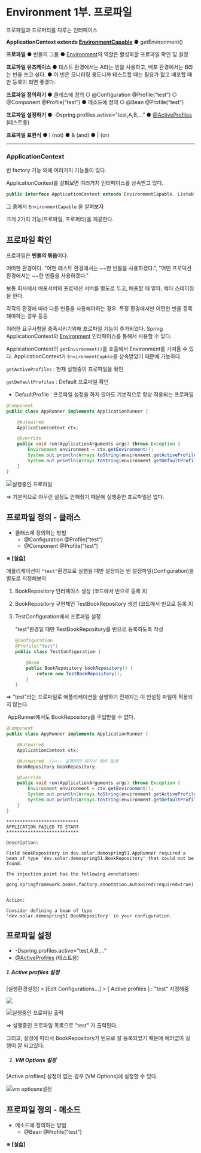 # Environment 1부. 프로파일

프로파일과 프로퍼티를 다루는 인터페이스

**ApplicationContext extends [EnvironmentCapable](https://docs.spring.io/spring-framework/docs/current/javadoc-api/org/springframework/core/env/EnvironmentCapable.html)**
	● getEnvironment()

**프로파일**
	● 빈들의 그룹
	● [Environment](https://docs.spring.io/spring-framework/docs/current/javadoc-api/org/springframework/core/env/Environment.html)의 역할은 활성화할 프로파일 확인 및 설정

**프로파일 유즈케이스**
	● 테스트 환경에서는 A라는 빈을 사용하고, 배포 환경에서는 B라는 빈을 쓰고 싶다.
	● 이 빈은 모니터링 용도니까 테스트할 때는 필요가 없고 배포할 때만 등록이 되면 좋겠다.

**프로파일 정의하기**
	● 클래스에 정의
			○ @Configuration @Profile(“test”)
			○ @Component @Profile(“test”)
	● 메소드에 정의
			○ @Bean @Profile(“test”)

**프로파일 설정하기**
	● -Dspring.profiles.avtive=”test,A,B,...”
	● [@ActiveProfiles](https://docs.spring.io/spring-framework/docs/current/javadoc-api/org/springframework/test/context/ActiveProfiles.html) (테스트용)

**프로파일 표현식**
	● ! (not)
	● & (and)
	● | (or)

---

### ApplicationContext

빈 factory 기능 외에 여러가지 기능들이 있다.

ApplicationContext를 살펴보면 여러가지 인터페이스를 상속받고 있다.

```java
public interface ApplicationContext extends EnvironmentCapable, ListableBeanFactory, HierarchicalBeanFactory, MessageSource, ApplicationEventPublisher, ResourcePatternResolver { ... }
```

그 중에서 `EnvironmentCapable` 을 살펴보자

크게 2가지 기능(프로파일, 프로퍼티)을 제공한다.



## 프로파일 확인

프로파일은 **빈들의 묶음**이다.

어떠한 환경이다. "어떤 테스트 환경에서는 ~~한 빈들을 사용하겠다.", "어떤 프로덕션 환경에서는 ~~한 빈들을 사용하겠다."

 보통 회사에서 배포서버와 프로덕션 서버를 별도로 두고, 배포할 때 알파, 베타 스테이징을 한다. 

각각의 환경에 따라 다른 빈들을 사용해야하는 경우. 특정 환경에서만 어떤한 빈을 등록해야하는 경우 등등

이러한 요구사항을 충족시키기위해 프로파일 기능이 추가되었다. Spring ApplicationContext의 [Environment](https://docs.spring.io/spring-framework/docs/current/javadoc-api/org/springframework/core/env/Environment.html) 인터페이스를 통해서 사용할 수 있다.



 ApplicationContext의 `getEnvironment()`를 호출해서 Environment를 가져올 수 있다. ApplicationContext가 `EnvironmentCapble`을 상속받았기 때문에 가능하다.

`getActiveProfiles` : 현재 실행중이 프로파일을 확인

`getDefaultProfiles` : Default 프로파일 확인

* DefaultProfile : 프로파일 설정을 하지 않아도 기본적으로 항상 적용되는 프로파일

```java
@Component
public class AppRunner implements ApplicationRunner {

    @Autowired
    ApplicationContext ctx;

    @Override
    public void run(ApplicationArguments args) throws Exception {
        Environment environment = ctx.getEnvironment();
        System.out.println(Arrays.toString(environment.getActiveProfiles()));
        System.out.println(Arrays.toString(environment.getDefaultProfiles()));
    }
}
```

![실행중인 프로파일](https://i.imgur.com/u9mnZ9c.png)

⇒ 기본적으로 아무런 설정도 안해줬기 때문에 실행중인 프로파일은 없다.



## 프로파일 정의 - 클래스

* 클래스에 정의하는 방법
  * @Configuration @Profile(“test”)
  * @Component @Profile(“test”)



**※ [실습]**

애플리케이션이 `"test"`환경으로 실행될 때만 설정되는 빈 설정파일(Configuration)을 별도로 지정해보자

1. BookRepository 인터페이스 생성 (코드에서 빈으로 등록 X)

2. BookRepository 구현체인 TestBookRepository 생성 (코드에서 빈으로 등록 X)

3. TestConfiguration에서 프로파일 설정

   "test"환경일 때만 TestBookRepository를 빈으로 등록하도록 작성

   ```java
   @Configuration
   @Profile("test")
   public class TestConfiguration {
   
       @Bean
       public BookRepository bookRepository() {
           return new TestBookRepository();
       }
   }
   ```

   

⇒ "test"라는 프로파일로 애플리케이션을 실행하기 전까지는 이 빈설정 파일이 적용되지 않는다.

​	AppRunner에서도 BookRepository를 주입받을 수 없다. 

```java
@Component
public class AppRunner implements ApplicationRunner {

    @Autowired
    ApplicationContext ctx;

    @Autowired	//<-- 실행하면 여기서 에러 발생
    BookRepository bookRepository;

    @Override
    public void run(ApplicationArguments args) throws Exception {
        Environment environment = ctx.getEnvironment();
        System.out.println(Arrays.toString(environment.getActiveProfiles()));
        System.out.println(Arrays.toString(environment.getDefaultProfiles()));
    }
}
```

```
***************************
APPLICATION FAILED TO START
***************************

Description:

Field bookRepository in dev.solar.demospring51.AppRunner required a bean of type 'dev.solar.demospring51.BookRepository' that could not be found.

The injection point has the following annotations:
	- @org.springframework.beans.factory.annotation.Autowired(required=true)


Action:

Consider defining a bean of type 'dev.solar.demospring51.BookRepository' in your configuration.
```



## 프로파일 설정

* -Dspring.profiles.active=”test,A,B,...”
*  [@ActiveProfiles](https://docs.spring.io/spring-framework/docs/current/javadoc-api/org/springframework/test/context/ActiveProfiles.html) (테스트용)



##### 1. Active profiles 설정

[실행환경설정] > [Edit Configurations...] > [ Active profiles ] : "test" 지정해줌 

![](https://i.imgur.com/UvZ0J6a.png)

![실행중인 프로파일 출력](https://i.imgur.com/bNKstt1.png)

⇒ 실행중인 프로파일 목록으로 "test" 가 출력된다.

그리고, 설정에 따라서 BookRepository가 빈으로 잘 등록되었기 때문에 에러없이 실행이 잘 되고있다.



2. ##### VM Options 설정

[Active profiles] 설정이 없는 경우 [VM Options]에 설정할 수 있다.

![vm optiosns설정](https://i.imgur.com/LoWxUhR.png)



## 프로파일 정의 - 메소드

* 메소드에 정의하는 방법
  * @Bean @Profile(“test”)



**※ [실습]**










































